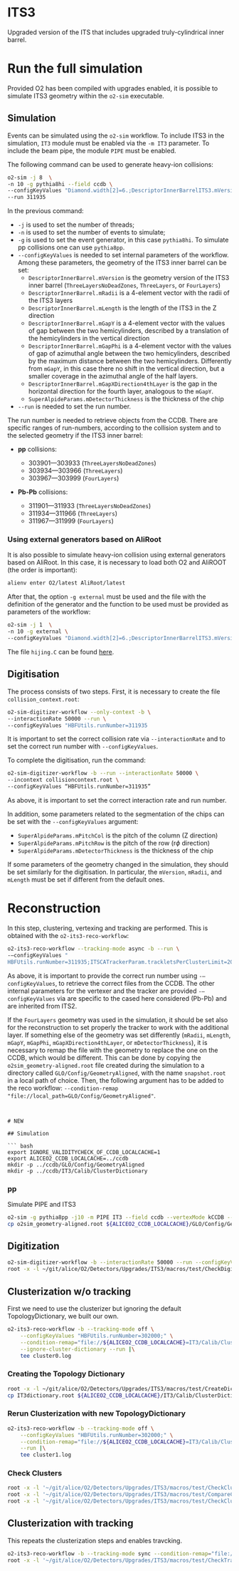 <!-- doxy
\page refDetectorsUpgradesIT3 UpgradesIT3
/doxy -->

# ITS3
Upgraded version of the ITS that includes upgraded truly-cylindrical inner barrel.

# Run the full simulation
Provided O2 has been compiled with upgrades enabled, it is possible to simulate ITS3 geometry within the `o2-sim` executable.

## Simulation
Events can be simulated using the `o2-sim` workflow. To include ITS3 in the simulation, `IT3` module must be enabled via the `-m IT3` parameter. To include the beam pipe, the module `PIPE` must be enabled.

The following command can be used to generate heavy-ion collisions:
```bash
o2-sim -j 8  \
-n 10 -g pythia8hi --field ccdb \
--configKeyValues "Diamond.width[2]=6.;DescriptorInnerBarrelITS3.mVersion=ThreeLayers" \
--run 311935
```
In the previous command:
- `-j` is used to set the number of threads;
- `-n` is used to set the number of events to simulate;
- `-g` is used to set the event generator, in this case `pythia8hi`. To simulate pp collisions one can use `pythia8pp`.
- `--configKeyValues` is needed to set internal parameters of the workflow. Among these parameters, the geometry of the ITS3 inner barrel can be set:
  - `DescriptorInnerBarrel.mVersion` is the geometry version of the ITS3 inner barrel (`ThreeLayersNoDeadZones`, `ThreeLayers`, or `FourLayers`)
  - `DescriptorInnerBarrel.mRadii` is a 4-element vector with the radii of the ITS3 layers
  - `DescriptorInnerBarrel.mLength` is the length of the ITS3 in the Z direction
  - `DescriptorInnerBarrel.mGapY` is a 4-element vector with the values of gap between the two hemicylinders, described by a translation of the hemicylinders in the vertical direction
  - `DescriptorInnerBarrel.mGapPhi` is a 4-element vector with the values of gap of azimuthal angle between the two hemicylinders, described by the maximum distance between the two hemicylinders. Differently from `mGapY`, in this case there no shift in the vertical direction, but a smaller coverage in the azimuthal angle of the half layers.
  - `DescriptorInnerBarrel.mGapXDirection4thLayer` is the gap in the horizontal direction for the fourth layer, analogous to the `mGapY`.
  - `SuperAlpideParams.mDetectorThickness` is the thickness of the chip
- `--run` is needed to set the run number.

The run number is needed to retrieve objects from the CCDB. There are specific ranges of run-numbers, according to the collision system and to the selected geometry if the ITS3 inner barrel:

- **pp** collisions:
  - 303901—303933 (`ThreeLayersNoDeadZones`)
  - 303934—303966 (`ThreeLayers`)
  - 303967—303999 (`FourLayers`)

- **Pb-Pb** collisions:
  - 311901—311933 (`ThreeLayersNoDeadZones`)
  - 311934—311966 (`ThreeLayers`)
  - 311967—311999 (`FourLayers`)

### Using external generators based on AliRoot
It is also possible to simulate heavy-ion collision using external generators based on AliRoot. In this case, it is necessary to load both O2 and AliROOT (the order is important):

```bash
alienv enter O2/latest AliRoot/latest
```

After that, the option `-g external` must be used and the file with the definition of the generator and the function to be used must be provided as parameters of the workflow:

```bash
o2-sim -j 1  \
-n 10 -g external \
--configKeyValues "Diamond.width[2]=6.;DescriptorInnerBarrelITS3.mVersion=ThreeLayers;GeneratorExternal.fileName=hijing.C;GeneratorExternal.funcName=hijing(5020, 0, 20)"
```
The file `hijing.C` can be found [here](https://alice.its.cern.ch/jira/browse/AOGM-246).

## Digitisation
The process consists of two steps. First, it is necessary to create the file `collision_context.root`:

```bash
o2-sim-digitizer-workflow --only-context -b \
--interactionRate 50000 --run \
--configKeyValues "HBFUtils.runNumber=311935
```
It is important to set the correct collision rate via `--interactionRate` and to set the correct run number with `--configKeyValues`.

To complete the digitisation, run the command:
```bash
o2-sim-digitizer-workflow -b --run --interactionRate 50000 \
--incontext collisioncontext.root \
--configKeyValues “HBFUtils.runNumber=311935”
```
As above, it is important to set the correct interaction rate and run number.

In addition, some parameters related to the segmentation of the chips can be set with the `--configKeyValues` argument:
- `SuperAlpideParams.mPitchCol` is the pitch of the column (Z direction)
- `SuperAlpideParams.mPitchRow` is the pitch of the row (r$\phi$ direction)
- `SuperAlpideParams.mDetectorThickness` is the thickness of the chip

If some parameters of the geometry changed in the simulation, they should be set similarly for the digitisation. In particular, the `mVersion`, `mRadii`, and `mLength` must be set if different from the default ones.

# Reconstruction

In this step, clustering, vertexing and tracking are performed. This is obtained with the `o2-its3-reco-workflow`:

```bash
o2-its3-reco-workflow --tracking-mode async -b --run \
-—configKeyValues "
HBFUtils.runNumber=311935;ITSCATrackerParam.trackletsPerClusterLimit=20;ITSCATrackerParam.cellsPerClusterLimit=20;ITSVertexerParam.lowMultXYcut2=0."
```

As above, it is important to provide the correct run number using `-—configKeyValues`, to retrieve the correct files from the CCDB. The other internal parameters for the vertexer and the tracker are provided `-—configKeyValues` via are specific to the cased here considered (Pb-Pb) and are inherited from ITS2.

If the `FourLayers` geometry was used in the simulation, it should be set also for the reconstruction to set properly the tracker to work with the additional layer. If something else of the geometry was set differently (`mRadii`, `mLength`, `mGapY`, `mGapPhi`, `mGapXDirection4thLayer`, or `mDetectorThickness`), it is necessary to remap the file with the geometry to replace the one on the CCDB, which would be different. This can be done by copying the `o2sim_geometry-aligned.root` file created during the simulation to a directory called `GLO/Config/GeometryAligned`, with the name `snapshot.root` in a local path of choice. Then, the following argument has to be added to the reco workflow: `--condition-remap "file://local_path=GLO/Config/GeometryAligned"`.
```


# NEW

## Simulation

``` bash
export IGNORE_VALIDITYCHECK_OF_CCDB_LOCALCACHE=1
export ALICEO2_CCDB_LOCALCACHE=../ccdb
mkdir -p ../ccdb/GLO/Config/GeometryAligned
mkdir -p ../ccdb/IT3/Calib/ClusterDictionary
```

### pp
Simulate PIPE and ITS3

``` bash
o2-sim -g pythia8pp -j10 -m PIPE IT3 --field ccdb --vertexMode kCCDB --noemptyevents --run 302000 -n10000
cp o2sim_geometry-aligned.root ${ALICEO2_CCDB_LOCALCACHE}/GLO/Config/GeometryAligned/snapshot.root
```

## Digitization
``` bash
o2-sim-digitizer-workflow -b --interactionRate 50000 --run --configKeyValues="HBFUtils.runNumber=302000;"
root -x -l ~/git/alice/O2/Detectors/Upgrades/ITS3/macros/test/CheckDigitsITS3.C++
```

## Clusterization w/o tracking

First we need to use the clusterizer but ignoring the default TopologyDictionary, we built our own.

``` bash
o2-its3-reco-workflow -b --tracking-mode off \
    --configKeyValues "HBFUtils.runNumber=302000;" \
    --condition-remap="file://${ALICEO2_CCDB_LOCALCACHE}=IT3/Calib/ClusterDictionary" \
    --ignore-cluster-dictionary --run |\
    tee cluster0.log
```

### Creating the Topology Dictionary
``` bash
root -x -l ~/git/alice/O2/Detectors/Upgrades/ITS3/macros/test/CreateDictionariesITS3.C++
cp IT3dictionary.root ${ALICEO2_CCDB_LOCALCACHE}/IT3/Calib/ClusterDictionary/snapshot.root
```

### Rerun Clusterization with new TopologyDictionary
``` bash
o2-its3-reco-workflow -b --tracking-mode off \
    --configKeyValues "HBFUtils.runNumber=302000;" \
    --condition-remap="file://${ALICEO2_CCDB_LOCALCACHE}=IT3/Calib/ClusterDictionary" \
    --run |\
    tee cluster1.log
```

### Check Clusters
``` bash
root -x -l '~/git/alice/O2/Detectors/Upgrades/ITS3/macros/test/CheckClustersITS3.C++("o2clus_it3.root", "o2sim_HitsIT3.root", "o2sim_geometry-aligned.root", "IT3dictionary.root")'
root -x -l '~/git/alice/O2/Detectors/Upgrades/ITS3/macros/test/CompareClustersAndDigits.C++("o2clus_it3.root", "it3digits.root","IT3dictionary.root", "o2sim_HitsIT3.root", "o2sim_geometry-aligned.root")'
root -x -l '~/git/alice/O2/Detectors/Upgrades/ITS3/macros/test/CheckClusterSize.C++("o2clus_it3.root", "o2sim_Kine.root", "IT3dictionary.root", false)'
```

## Clusterization with tracking
This repeats the clusterization steps and enables travcking.

``` bash
o2-its3-reco-workflow -b --tracking-mode sync --condition-remap="file://${ALICEO2_CCDB_LOCALCACHE}=IT3/Calib/ClusterDictionary,GLO/Config/GeometryAligned"
root -x -l '~/git/alice/O2/Detectors/Upgrades/ITS3/macros/test/CheckTracksITS3.C++("o2trac_its3.root", "o2clus_it3.root", "o2sim_Kine.root", "o2sim_grp.root", "o2sim_geometry-aligned.root", false)'
```
